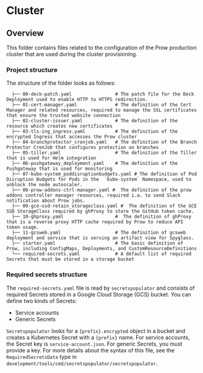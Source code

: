 # Cluster

## Overview

This folder contains files related to the configuration of the Prow production cluster that are used during the cluster provisioning.

### Project structure

<!-- Update the folder structure each time you modify it. -->

The structure of the folder looks as follows:

```
  ├── 00-deck-patch.yaml                # The patch file for the Deck Deployment used to enable HTTP to HTTPS redirection.
  ├── 01-cert-manager.yaml              # The definition of the Cert Manager and related resources, required to manage the SSL certificates that ensure the trusted website connection
  ├── 02-cluster-issuer.yaml            # The definition of the resource which creates new certificates
  ├── 03-tls-ing_ingress.yaml           # The definition of the encrypted Ingress that accesses the Prow cluster
  ├── 04-branchprotector_cronjob.yaml   # The definition of the Branch Protector CronJob that configures protection on branches
  ├── 05-tiller.yaml                    # The definition of the Tiller that is used for Helm integration
  ├── 06-pushgateway_deployment.yaml    # The definition of the Pushgateway that is used for monitoring
  ├── 07-kube-system_poddisruptionbudgets.yaml # The definition of Pod Disruption Budgets for Pods in the  `kube-system` Namespace, used to unblock the node autoscaler.
  ├── 08-prow-addons-ctrl-manager.yaml #  The definition of the prow addons controller manager resources, required i.a. to send Slack notification about Prow jobs.
  ├── 09-gce-ssd-retain_storageclass.yaml #  The definition of the GCE SSD StorageClass required by ghProxy to store the GitHub token cache.
  ├── 10-ghproxy.yaml                   #  The definition of ghProxy that is a reverse proxy HTTP cache required by Prow to reduce API token usage.
  ├── 11-gcsweb.yaml                    # The definition of gcsweb deployment and service that is serving an artifact view for Spyglass.
  ├── starter.yaml                      # The basic definition of Prow, including ConfigMaps, Deployments, and CustomResourceDefinitions
  └── required-secrets.yaml             # A default list of required Secrets that must be stored in a storage bucket
```

### Required secrets structure
The `required-secrets.yaml` file is read by `secretspopulator` and consists of required Secrets stored in a Google Cloud Storage (GCS) bucket.
You can define two kinds of Secrets:
- Service accounts
- Generic Secrets

`Secretspopulator` looks for a `{prefix}.encrypted` object in a bucket and creates a Kubernetes Secret with a `{prefix}` name.
For service accounts, the Secret key is `service-account.json`. For generic Secrets, you must provide a key.
For more details about the syntax of this file, see the `RequiredSecretsData` type in `development/tools/cmd/secretspopulator/secretspopulator`.
